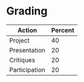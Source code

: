 # Grading

| Action | Percent |
| --- | --- |
| Project | 40 |
| Presentation | 20 |
| Critiques | 20 |
| Participation | 20 |

